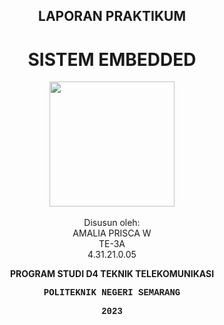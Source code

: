 <h2 align="center">LAPORAN PRAKTIKUM</h2>
<h1 align="center">SISTEM EMBEDDED</h1>
<p align="center">
  <img src="https://en.polines.ac.id/images/logo_bw.jpg" width="200" height="200">
<br>
<br>Disusun oleh:
<br>AMALIA PRISCA W
<br>TE-3A
<br>4.31.21.0.05</p>
<b><p align="center">PROGRAM STUDI D4 TEKNIK TELEKOMUNIKASI</p>
<p style="font-family:courier;" align="center">POLITEKNIK NEGERI SEMARANG</p>
<p style="font-family:courier;" align="center">2023</p></b>
